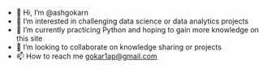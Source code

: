 - 👋 Hi, I’m @ashgokarn
- 👀 I’m interested in challenging data science or data analytics projects
- 🌱 I’m currently practicing Python and hoping to gain more knowledge on this site
- 💞️ I’m looking to collaborate on knowledge sharing or projects
- 📫 How to reach me gokar1ap@gmail.com

<!---
ashgokarn/ashgokarn is a ✨ special ✨ repository because its `README.md` (this file) appears on your GitHub profile.
You can click the Preview link to take a look at your changes.
--->
